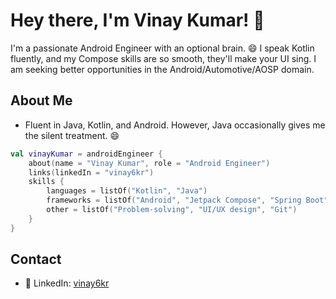 # Hey there, I'm Vinay Kumar! 👋

I'm a passionate Android Engineer with an optional brain. 😄 I speak Kotlin fluently, and my Compose skills are so smooth, they'll make your UI sing. I am seeking better opportunities in the Android/Automotive/AOSP domain.

## About Me
- Fluent in Java, Kotlin, and Android. However, Java occasionally gives me the silent treatment. 😄
  
```kotlin
val vinayKumar = androidEngineer {
    about(name = "Vinay Kumar", role = "Android Engineer")
    links(linkedIn = "vinay6kr")
    skills {
        languages = listOf("Kotlin", "Java")
        frameworks = listOf("Android", "Jetpack Compose", "Spring Boot")
        other = listOf("Problem-solving", "UI/UX design", "Git")
    }
}
```
## Contact
- 🔗 LinkedIn: [vinay6kr](https://www.linkedin.com/in/vinay6kr/) 

